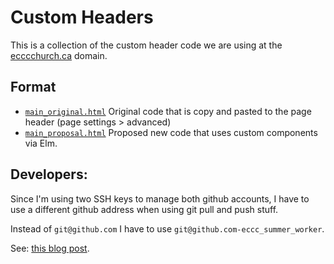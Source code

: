 # Custom Headers

This is a collection of the custom header code we are using at the [ecccchurch.ca](https://eccchurch.ca/) domain.

## Format

- [`main_original.html`](./main_original.html)
    Original code that is copy and pasted to the page header (page settings > advanced)
- [`main_proposal.html`](./main_proposal.html)
    Proposed new code that uses custom components via Elm.

## Developers:

Since I'm using two SSH keys to manage both github accounts, I have to use a different github address when using git pull and push stuff.

Instead of `git@github.com` I have to use `git@github.com-eccc_summer_worker`.

See: [this blog post](https://www.freecodecamp.org/news/manage-multiple-github-accounts-the-ssh-way-2dadc30ccaca/).
